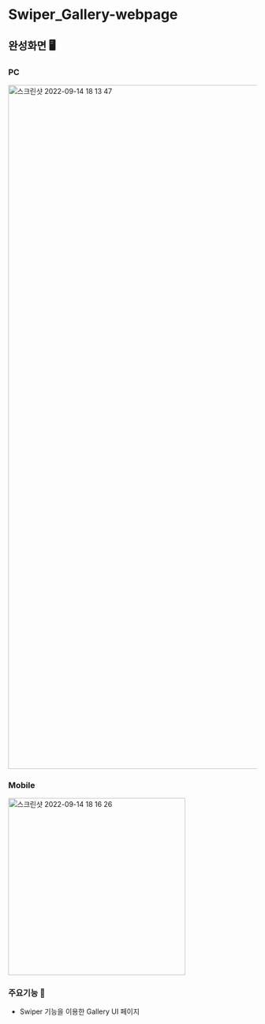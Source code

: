 # Swiper_Gallery-webpage


## 완성화면 🖥
### PC
<img width="1386" alt="스크린샷 2022-09-14 18 13 47" src="https://user-images.githubusercontent.com/63918911/190113584-465e471c-c241-4ede-b53e-4e8d7f7cabc3.png">

### Mobile
<img width="359" alt="스크린샷 2022-09-14 18 16 26" src="https://user-images.githubusercontent.com/63918911/190114119-82cae271-ab55-4529-a5b2-825da3081952.png">

### 주요기능 🎁
- Swiper 기능을 이용한 Gallery UI 페이지
